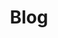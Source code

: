 ---
permalink: /blog
layout: blog
title: Blog
image:
  path: /favicon.png
  height: 192
  width: 192
twitter:
  card: summary
---